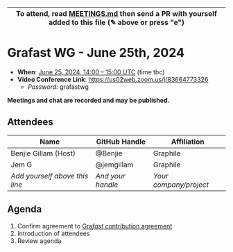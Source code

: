 | To attend, read [MEETINGS.md][] then send a PR with yourself added to this file (✎ above or press "e") |
| ------------------------------------------------------------------------------------------------------ |

# Grafast WG - June 25th, 2024

- **When**: [June 25, 2024, 14:00 – 15:00 UTC](https://www.timeanddate.com/worldclock/converter.html?iso=20240625T140000&p1=224&p2=179&p3=136&p4=268&p5=367&p6=438&p7=248&p8=240) (time tbc)
- **Video Conference Link**: https://us02web.zoom.us/j/83664773326
  - _Password:_ grafastwg

**Meetings and chat are recorded and may be published.**

## Attendees

<!-- prettier-ignore -->
| Name                           | GitHub Handle     | Affiliation            |
| ------------------------------ | ----------------- | ---------------------- |
| Benjie Gillam (Host)           | @Benjie           | Graphile               |
| Jem G                          | @jemgillam        | Graphile               |
| *Add yourself above this line* | *And your handle* | *Your company/project* |

## Agenda

1. Confirm agreement to [Gra*fast* contribution agreement][AGREEMENT.md]
1. Introduction of attendees
1. Review agenda

[MEETINGS.md]: ../MEETINGS.md
[AGREEMENT.md]: ../AGREEMENT.md
